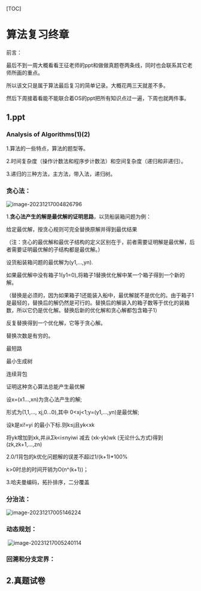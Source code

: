[TOC]

# 算法复习终章

前言：

最后不到一周大概看看王征老师的ppt和做做真题卷两条线，同时也会联系其它老师所画的重点。

所以该文只是属于算法最后复习的简单记录。大概花两三天就差不多。

然后下周接着看能不能联合着OS的ppt把所有知识点过一遍，下周也就两件事。



## 1.ppt

### Analysis of Algorithms(1)(2)

1.算法的一些特点，算法的题型等。

2.时间复杂度（操作计数法和程序步计数法）和空间复杂度（递归和非递归）。

3.递归的三种方法，主方法，带入法，递归树。



### 贪心法：

![image-20231217004826796](C:\Users\向菲\AppData\Roaming\Typora\typora-user-images\image-20231217004826796.png)

1.**贪心法产生的解是最优解的证明思路**，以货船装箱问题为例：

给定最优解，按贪心规则可完全替换原解并得到最优结果

（注：贪心的最优解和最优子结构的定义区别在于，前者需要证明解是最优解，后者需要证明最优解的子结构都是最优解。）

设货船装箱问题的最优解为(y1,…,yn).

如果最优解中没有箱子1(y1=0),将箱子1替换优化解中某一个箱子得到一个新的解。

（替换是必须的，因为如果箱子1还能装入船中，最优解就不是优化的。由于箱子1是最轻的，替换后的解仍然是可行的。替换后的解装入的箱子数等于优化的装箱数，所以它仍是优化解。替换后新的优化解和贪心解都包含箱子1）

反复替换得到一个优化解，它等于贪心解。

替换次数是有穷的。



最短路



最小生成树



连续背包

证明这种贪心算法总能产生最优解

设x=(x1...,xn)为贪心法产生的解;

形式为(1,1,..., xj,0...0),其中 0<xj<1;y=(y1,...,yn)是最优解;

设k是xi!=yi 的最小下标.则k≤j且yk<xk

将yk增加到xk,并从Σk<i≤nyiwi 减去 (xk-yk)wk (无论什么方式)得到(zk,zk+1,…,zn)



2.0/1背包的k优化问题解的误差不超过1/(k+1)*100%

k>0时总的时间开销为O(n^(k+1))；



3.哈夫曼编码，拓扑排序，二分覆盖



### 分治法：

![image-20231217005146224](C:\Users\向菲\AppData\Roaming\Typora\typora-user-images\image-20231217005146224.png)



### 动态规划：

​		![image-20231217005240114](C:\Users\向菲\AppData\Roaming\Typora\typora-user-images\image-20231217005240114.png)

### 回溯和分支定界：



## 2.真题试卷